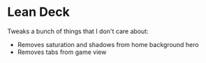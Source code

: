 # Lean Deck

Tweaks a bunch of things that I don't care about:

* Removes saturation and shadows from home background hero
* Removes tabs from game view
